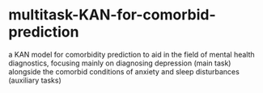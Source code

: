 # multitask-KAN-for-comorbid-prediction
a KAN model for comorbidity prediction to aid in the field of mental health diagnostics, focusing mainly on diagnosing depression (main task) alongside the comorbid conditions of anxiety and sleep disturbances (auxiliary tasks)
